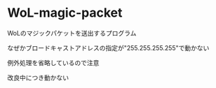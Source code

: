 # WoL-magic-packet
WoLのマジックパケットを送出するプログラム

なぜかブロードキャストアドレスの指定が"255.255.255.255"で動かない

例外処理を省略しているので注意

改良中につき動かない
